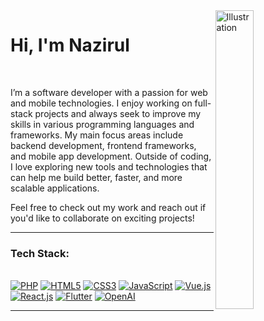 <img align="right" width="35%" src="https://media.tenor.com/I3RjM4xQO0kAAAAi/monitors-typing.gif" alt="Illustration" title="Illustration Storyset" />
  
<h1 align="left">Hi, I'm Nazirul</h1>
<br>

<p align="left">I’m a software developer with a passion for web and mobile technologies. I enjoy working on full-stack projects and always seek to improve my skills in various programming languages and frameworks. My main focus areas include backend development, frontend frameworks, and mobile app development. Outside of coding, I love exploring new tools and technologies that can help me build better, faster, and more scalable applications.</p>

<p align="left">Feel free to check out my work and reach out if you'd like to collaborate on exciting projects!</p>

<hr>

<div>
  <h3>Tech Stack:</h3><br>
  <a href="#"><img src="https://img.shields.io/badge/PHP-777BB4?style=for-the-badge&logo=php&logoColor=white" alt="PHP"></a>
  <a href="#"><img src="https://img.shields.io/static/v1?label=&message=HTML5&color=%23E34F26&style=for-the-badge&logo=html5&logoColor=whitesmoke" alt="HTML5"></a>
  <a href="#"><img src="https://img.shields.io/static/v1?label=&message=CSS3&color=%231572B6&style=for-the-badge&logo=css3&logoColor=whitesmoke" alt="CSS3"></a>
  <a href="#"><img src="https://img.shields.io/static/v1?label=&message=JavaScript&color=%23F7DF1E&style=for-the-badge&logo=javascript&logoColor=grey" alt="JavaScript"></a>
  <a href="#"><img src="https://img.shields.io/badge/Vue.js-35495E?style=for-the-badge&logo=vue.js&logoColor=4FC08D" alt="Vue.js"></a>
  <a href="#"><img src="https://img.shields.io/static/v1?label=&message=React.js&color=%2361DAFB&style=for-the-badge&logo=react&logoColor=grey" alt="React.js"></a>
  <a href="#"><img src="https://img.shields.io/static/v1?label=&message=Flutter&color=%2302569B&style=for-the-badge&logo=flutter&logoColor=white" alt="Flutter"></a>
  <a href="#"><img src="https://img.shields.io/static/v1?label=&message=OpenAI&color=%2346a2f1&style=for-the-badge&logo=openai&logoColor=white" alt="OpenAI"></a>
</div>

<hr>
